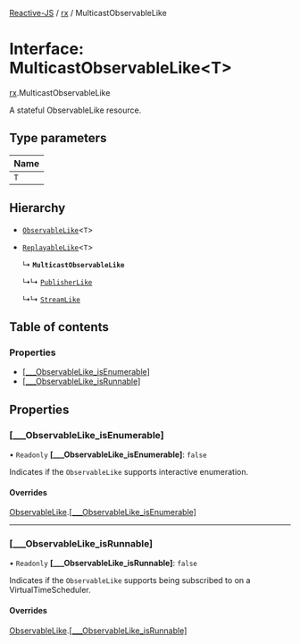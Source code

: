 [Reactive-JS](../README.md) / [rx](../modules/rx.md) / MulticastObservableLike

# Interface: MulticastObservableLike<T\>

[rx](../modules/rx.md).MulticastObservableLike

A stateful ObservableLike resource.

## Type parameters

| Name |
| :------ |
| `T` |

## Hierarchy

- [`ObservableLike`](rx.ObservableLike.md)<`T`\>

- [`ReplayableLike`](util.ReplayableLike.md)<`T`\>

  ↳ **`MulticastObservableLike`**

  ↳↳ [`PublisherLike`](rx.PublisherLike.md)

  ↳↳ [`StreamLike`](streaming.StreamLike.md)

## Table of contents

### Properties

- [[\_\_\_ObservableLike\_isEnumerable]](rx.MulticastObservableLike.md#[___observablelike_isenumerable])
- [[\_\_\_ObservableLike\_isRunnable]](rx.MulticastObservableLike.md#[___observablelike_isrunnable])

## Properties

### [\_\_\_ObservableLike\_isEnumerable]

• `Readonly` **[\_\_\_ObservableLike\_isEnumerable]**: ``false``

Indicates if the `ObservableLike` supports interactive enumeration.

#### Overrides

[ObservableLike](rx.ObservableLike.md).[[___ObservableLike_isEnumerable]](rx.ObservableLike.md#[___observablelike_isenumerable])

___

### [\_\_\_ObservableLike\_isRunnable]

• `Readonly` **[\_\_\_ObservableLike\_isRunnable]**: ``false``

Indicates if the `ObservableLike` supports being subscribed to
on a VirtualTimeScheduler.

#### Overrides

[ObservableLike](rx.ObservableLike.md).[[___ObservableLike_isRunnable]](rx.ObservableLike.md#[___observablelike_isrunnable])
